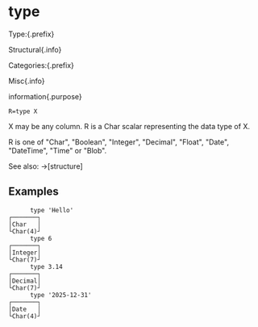 # type

Type:{.prefix}

Structural{.info}

Categories:{.prefix}

Misc{.info}

information{.purpose}

~~~
R=type X
~~~

X may be any column. R is a Char scalar representing the data type of X.

R is one of "Char", "Boolean", "Integer", "Decimal", "Float", "Date", "DateTime", "Time" or "Blob".

See also: →[structure]

## Examples

~~~
      type 'Hello'
┌───────┐
│Char   │
└Char(4)┘
      type 6
┌───────┐
│Integer│
└Char(7)┘
      type 3.14
┌───────┐
│Decimal│
└Char(7)┘
      type '2025-12-31'
┌───────┐
│Date   │
└Char(4)┘
~~~


